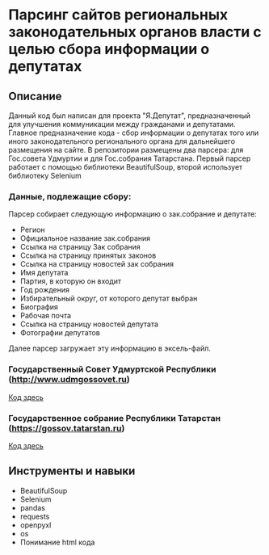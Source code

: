 # Парсинг сайтов региональных законодательных органов власти с целью сбора информации о депутатах

## Описание
Данный код был написан для проекта "Я.Депутат", предназначенный для улучшения коммуникации между гражданами и депутатами.
Главное предназначение кода - сбор информации о депутатах того или иного законодательного регионального органа для дальнейшего размещения на сайте.
В репозитории размещены два парсера: для Гос.совета Удмуртии и для Гос.собрания Татарстана. Первый парсер работает с помощью библиотеки BeautifulSoup, второй использует библиотеку Selenium

### Данные, подлежащие сбору:
Парсер собирает следующую информацию о зак.собрание и депутате:
- Регион
- Официальное название зак.собрания
- Ссылка на страницу Зак собрания
- Ссылка на страницу принятых законов
- Ссылка на страницу новостей зак собрания
- Имя депутата
- Партия, в которую он входит
- Год рождения
- Избирательный округ, от которого депутат выбран
- Биография
- Рабочая почта
- Ссылка на страницу новостей депутата
- Фотографии депутатов

Далее парсер загружает эту информацию в эксель-файл.



### Государственный Совет Удмуртской Республики (http://www.udmgossovet.ru)
[Код здесь](https://github.com/Georgiy2002/Web_scraping_info_about_deputies/blob/main/Udmurtia.py)

### Государственное собрание Республики Татарстан (https://gossov.tatarstan.ru)
[Код здесь](https://github.com/Georgiy2002/Web_scraping_info_about_deputies/blob/main/Tatarstan.py)



## Инструменты и навыки
- BeautifulSoup
- Selenium
- pandas
- requests
- openpyxl
- os
- Понимание html кода
